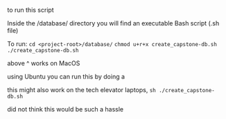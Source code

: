 to run this script


Inside the <project-root>/database/ directory you will find an executable Bash script (.sh file)

To run:
`cd <project-root>/database/`
`chmod u+r+x create_capstone-db.sh`
`./create_capstone-db.sh`

above ^ works on MacOS 

using Ubuntu you can run this by doing a 

this might also work on the tech elevator laptops, 
`sh ./create_capstone-db.sh`

did not think this would be such a hassle
